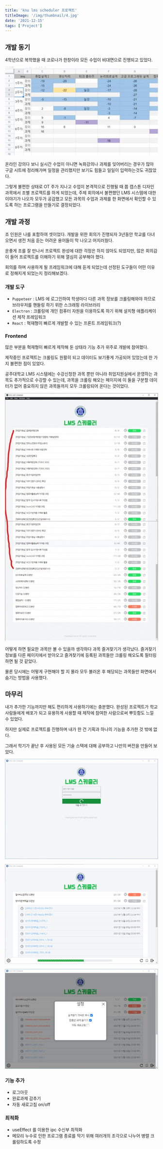 ```yaml
---
title: 'knu lms scheduler 프로젝트' 
titleImage: '/img/thumbnail/4.jpg'
date: '2021-12-15'
tags: ['Project']
---
```


## 개발 동기

4학년으로 복학했을 때 코로나가 한창이라 모든 수업이 비대면으로 진행되고 있었다.

![1](./1.png)

온라인 강의다 보니 실시간 수업이 아니면 녹화강의나 과제를 잊어버리는 경우가 많아 구글 시트에 정리해가며 일정을 관리했지만 보기도 힘들고 일일이 입력하는것도 귀찮았다.

그렇게 불편한 상태로 OT 주가 지나고 수업이 본격적으로 진행될 때 쯤 캡스톤 디자인 과목에서 조별 프로젝트를 하게 되었는데, 주제 회의에서 불편했던 LMS 시스템에 대한 이야기가 나오자 모두가 공감했고 모든 과목의 수업과 과제를 한 화면에서 확인할 수 있도록 하는 프로그램을 만들기로 결정되었다.

## 개발 과정 

조 인원은 나를 포함하여 셋이었다. 개발을 위한 회의가 진행되자 3년동안 학교를 다녀오면서 생전 처음 듣는 어려운 용어들이 막 나오고 어지러웠다.

운좋게 조를 잘 만나서 프로젝트 완성에 대한 걱정은 하지 않아도 되었지만, 많은 회의감이 들어 프로젝트를 이해하기 위해 열심히 공부해야 했다.

회의를 하며 사용하게 될 프레임워크에 대해 듣게 되었는데 선정된 도구들이 어떤 이유로 정해지게 되었는지 정리해보겠다.

### 개발 도구

* `Puppeteer` : LMS 에 로그인하여 학생마다 다른 과목 정보를 크롤링해와야 하므로 브라우저를 핸들링 하기 위한 스크래핑 라이브러리
* `Electron` : 크롤링에 개인 컴퓨터 자원을 이용하도록 하기 위해 설치형 애플리케이션 제작 프레임워크
* `React` : 혁재형이 빠르게 개발할 수 있는 프론트 프레임워크(?)

### Frontend

많은 부분을 혁재형이 빠르게 제작해 둔 상태라 기능 추가 위주로 개발에 참여했다.

제작중인 프로젝트는 크롤링도 원활히 되고 데이터도 보기좋게 가공되어 있었는데 한 가지 불편한 점이 있었다.

공주대학교 LMS 시스템에는 수강신청한 과목 뿐만 아니라 취업지원실에서 운영하는 과목도 추가적으로 수강할 수 있는데, 과목을 크롤링 해오는 페이지에 이 둘을 구분할 데이터가 없어 중요하지 않은 과목들까지 모두 크롤링되어 온다는 것이었다.

![2](./2.jpg)

어떻게 하면 필요한 과목만 볼 수 있을까 생각하다 과목 즐겨찾기가 생각났다. 즐겨찾기 정보를 다른 페이지에서 받아오고 즐겨찾기에 등록된 과목들만 크롤링 해오도록 필터링하면 될 것 같았다.

물론 당시에는 어떻게 구현해야 할 지 몰라 모두 불러온 후 해당되는 과목들만 화면에서 숨기는 방법을 사용했다.

## 마무리

내가 추가한 기능까지만 해도 편리하게 사용하기에는 충분했다. 완성된 프로젝트가 학교 사람들에게 배포가 되고 유용하게 사용할 때 제작에 참여한 사람으로써 뿌듯함도 느낄 수 있었다.

하지만 실제로 프로젝트를 진행하며 내가 한 건 기획과 하나의 기능을 추가한 것 밖에 없다.

그래서 학기가 끝난 후 사용된 모든 기술 스택에 대해 공부하고 나만의 버전을 만들어 보았다.

![3](./3.jpg)

![4](./4.jpg)

![5](./5.jpg)

### 기능 추가

* 로그아웃
* 완료과제 감추기
* 자동 새로고침 on/off

### 최적화

* useEffect 를 이용한 ipc 수신부 최적화
* 메모리 누수로 인한 프로그램 종료를 막기 위해 여러개의 조각으로 나누어 병렬 크롤링하도록 수정